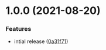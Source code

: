 # 1.0.0 (2021-08-20)


### Features

* intial release ([0a31f71](https://github.com/mdonnalley/multiple-package-manager/commit/0a31f7156fd846f8cd5007591a3597fd724812ac))
